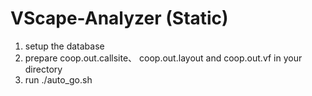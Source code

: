 # VScape-Analyzer (Static)

1. setup the database
2. prepare coop.out.callsite、 coop.out.layout and coop.out.vf in your directory
3. run ./auto_go.sh
